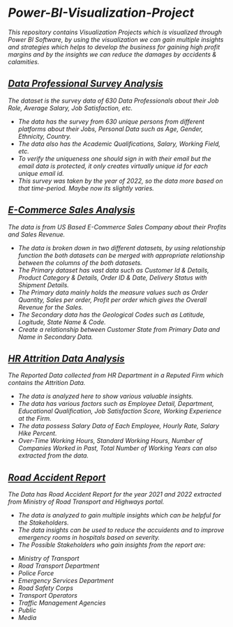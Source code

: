 # _Power-BI-Visualization-Project_
_This repository contains Visualization Projects which is visualized through Power BI Software, by using the visualization we can gain multiple insights and strategies which helps to develop the business for gaining high profit margins and by the insights we can reduce the damages by accidents &amp; calamities._
## _[Data Professional Survey Analysis](Data%20Professional%20Survey%20Analysis)_
_The dataset is the survey data of 630 Data Professionals about their Job Role, Average Salary, Job Satisfaction, etc._
  * _The data has the survey from 630 unique persons from different platforms about their Jobs, Personal Data such as Age, Gender, Ethnicity, Country._
  * _The data also has the Academic Qualifications, Salary, Working Field, etc._
  * _To verify the uniqueness one should sign in with their email but the email data is protected, it only creates virtually unique id for each unique email id._
  * _This survey was taken by the year of 2022, so the data more based on that time-period. Maybe now its slightly varies._
## _[E-Commerce Sales Analysis](E-Commerce%20Sales%20Analysis)_
_The data is from US Based E-Commerce Sales Company about their Profits and Sales Revenue._
* _The data is broken down in two different datasets, by using relationship function the both datasets can be merged with appropriate relationship between the columns of the both datasets._
* _The Primary dataset has vast data such as Customer Id & Details, Product Category & Details, Order ID & Date, Delivery Status with Shipment Details._
* _The Primary data mainly holds the measure values such as Order Quantity, Sales per order, Profit per order which gives the Overall Revenue for the Sales._
* _The Secondary data has the Geological Codes such as Latitude, Logitude, State Name & Code._
* _Create a relationship between Customer State from Primary Data and Name in Secondary Data._
## _[HR Attrition Data Analysis](HR%20Attrition%20Data%20Analysis)_
_The Reported Data collected from HR Department in a Reputed Firm which contains the Attrition Data._
* _The data is analyzed here to show various valuable insights._
* _The data has various factors such as Employee Detail, Department, Educational Qualification, Job Satisfaction Score, Working Experience at the Firm._
* _The data possess Salary Data of Each Employee, Hourly Rate, Salary Hike Percent._
* _Over-Time Working Hours, Standard Working Hours, Number of Companies Worked in Past, Total Number of Working Years can also extracted from the data._
## _[Road Accident Report](Road%20Accident%20Report)_
_The Data has Road Accident Report for the year 2021 and 2022 extracted from Ministry of Road Transport and Highways portal._
* _The data is analyzed to gain multiple insights which can be helpful for the Stakeholders._
* _The data insights can be used to reduce the accuidents and to improve emergency rooms in hospitals based on severity._
* _The Possible Stakeholders who gain insights from the report are:_
 - _Ministry of Transport_
 - _Road Transport Department_
 - _Police Force_
 - _Emergency Services Department_
 - _Road Safety Corps_
 - _Transport Operators_
 - _Traffic Management Agencies_
 - _Public_
 - _Media_
